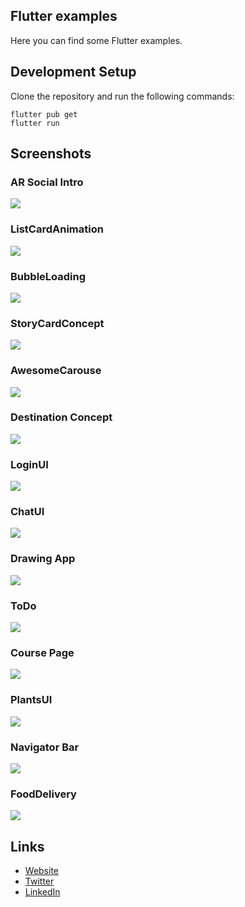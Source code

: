 ## Flutter examples

Here you can find some Flutter examples.

## Development Setup
Clone the repository and run the following commands:
```
flutter pub get
flutter run
```

## Screenshots

### AR Social Intro
 <img src="ar_social_intro/screenshot.gif"/> 

### ListCardAnimation
<img src="list_card_animation/preview.gif" /> 

### BubbleLoading
<img src="bubble_loading/preview.gif" />

### StoryCardConcept
<img src="story_card_concept/preview.gif" /> 

### AwesomeCarouse
<img src="awesome_carousel/preview.gif" /> 

### Destination Concept
<img src="destination_view_app/preview.gif" />

### LoginUI
<img src="login_animated_app/gif/preview.gif" /> 

### ChatUI
<img src="chat_ui_flutter/preview/preview.gif" />  

### Drawing App 
<img src="custom_painting_app/preview/preview.gif" />

### ToDo
<img src="todo_app_rp/preview/preview.gif" />

### Course Page
<img src="course_ui_app/preview/preview.gif" />

### PlantsUI
<img src="plants_project/preview/preview.gif" />

### Navigator Bar
<img src="simple_navigation_bar/preview/preview.gif" />

### FoodDelivery
<img src="food_delivery_app/preview/preview.gif" />


## Links

* [Website](https://jamescardona11.com)
* [Twitter](https://twitter.com/jamescardona11_)
* [LinkedIn](https://linkedin.com/in/jamescardona11)
          

[//]: #Projects
[chatui]: https://github.com/jamescardona11/flutter_ui_challenges/tree/master/chat_ui_flutter
[loginui]: https://github.com/jamescardona11/flutter_ui_challenges/tree/master/login_animated_app
[fooddelivery]: https://github.com/jamescardona11/flutter_ui_challenges/tree/master/food_delivery_app
[drawingapp]: https://github.com/jamescardona11/flutter_ui_challenges/tree/master/custom_painting_app
[todo]: https://github.com/jamescardona11/flutter_ui_challenges/tree/master/todo_app_rp
[courseapp]: https://github.com/jamescardona11/flutter_ui_challenges/tree/master/course_ui_app
[plants]: https://github.com/jamescardona11/flutter_ui_challenges/tree/master/plants_project
[destination]: https://github.com/jamescardona11/flutter_ui_challenges/tree/master/destination_view_app
[simple_navigation_bar]: https://github.com/jamescardona11/flutter_ui_challenges/tree/master/simple_navigation_bar
[ar_social_intro]: https://github.com/jamescardona11/flutter_ui_challenges/tree/master/ar_social_intro


[awesomeCarousel]: https://github.com/jamescardona11/flutter_ui_challenges/tree/master/awesome_carousel
[bubbleLoading]: https://github.com/jamescardona11/flutter_ui_challenges/tree/master/bubble_loading
[fabMenu]: https://github.com/jamescardona11/flutter_ui_challenges/tree/master/fab_menu_challenge
[listCardAnimation]: https://github.com/jamescardona11/flutter_ui_challenges/tree/master/list_card_animation
[storyCardConcept]: https://github.com/jamescardona11/flutter_ui_challenges/tree/master/story_card_concept
